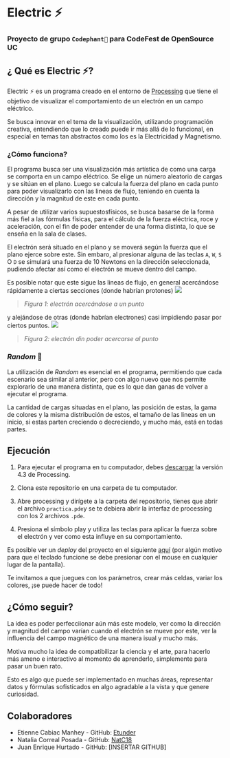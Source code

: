 # Electric ⚡

### Proyecto de grupo `Codephant🐘` para CodeFest de OpenSource UC

## ¿ Qué es Electric ⚡?

Electric ⚡ es un programa creado en el entorno de [Processing](https://processing.org) que tiene el objetivo de visualizar el comportamiento de un electrón en un campo eléctrico.

Se busca innovar en el tema de la visualización, utilizando programación creativa, entendiendo que lo creado puede ir más allá de lo funcional, en especial en temas tan abstractos como los es la Electricidad y Magnetismo.

### ¿Cómo funciona?

El programa busca ser una visualización más artística de como una carga se comporta en un campo eléctrico. Se elige un número aleatorio de cargas y se sitúan en el plano. Luego se calcula la fuerza del plano en cada punto para poder visualizarlo con las lineas de flujo, teniendo en cuenta la dirección y la magnitud de este en cada punto.

A pesar de utilizar varios supuestosfísicos, se busca basarse de la forma más fiel a las fórmulas físicas, para el cálculo de la fuerza eléctrica, roce y aceleración, con el fin de poder entender de una forma distinta, lo que se enseña en la sala de clases.

El electrón será situado en el plano y se moverá según la fuerza que el plano ejerce sobre este. Sin embaro, al presionar alguna de las teclas `A`, `W`, `S` O `D` se simulará una fuerza de 10 Newtons en la dirección seleccionada, pudiendo afectar así como el electrón se mueve dentro del campo.

Es posible notar que este sigue las lineas de flujo, en general acercándose rápidamente a ciertas secciones (donde habrían protones) 
![](https://github.com/NatC18/electric/blob/main/Assets/proton.gif)
> _Figura 1: electrón acercándose a un punto_

y alejándose de otras (donde habrían electrones) casi impidiendo pasar por ciertos puntos.
![](https://github.com/NatC18/electric/blob/main/Assets/electron.gif)
> _Figura 2: electrón din poder acercarse al punto_


### _Random_ 🎲

La utilización de _Random_ es esencial en el programa, permitiendo que cada escenario sea similar al anterior, pero con algo nuevo que nos permite explorarlo de una manera distinta, que es lo que dan ganas de volver a ejecutar el programa. 

La cantidad de cargas situadas en el plano, las posición de estas, la gama de colores y la misma distribución de estos, el tamaño de las lineas en un inicio, si estas parten creciendo o decreciendo, y mucho más, está en todas partes.

## Ejecución

1. Para ejecutar el programa en tu computador, debes [descargar](https://processing.org/download) la versión 4.3 de Processing.

2. Clona este repositorio en una carpeta de tu computador.

3. Abre processing y dirígete a la carpeta del repositorio, tienes que abrir el archivo `practica.pde`y se te debiera abrir la interfaz de processing con los 2 archivos `.pde`.

4. Presiona el símbolo play y utiliza las teclas para aplicar la fuerza sobre el electrón y ver como esta influye en su comportamiento.

Es posible ver un _deploy_ del proyecto en el siguiente [aquí](https://openprocessing.org/sketch/2054946) (por algún motivo para que el teclado funcione se debe presionar con el mouse en cualquier lugar de la pantalla).

Te invitamos a que juegues con los parámetros, crear más celdas, variar los colores, ¡se puede hacer de todo!

## ¿Cómo seguir?

La idea es poder perfecciionar aún más este modelo, ver como la dirección y magnitud del campo varían cuando el electrón se mueve por este, ver la influencia del campo magnético de una manera isual y mucho más.

Motiva mucho la idea de compatibilizar la ciencia y el arte, para hacerlo más ameno e interactivo al momento de aprenderlo, simplemente para pasar un buen rato.

Esto es algo que puede ser implementado en muchas áreas, representar datos y fórmulas sofisticados en algo agradable a la vista y que genere curiosidad.

## Colaboradores
* Etienne Cabiac Manhey - GitHub: [Etunder](https://github.com/Etunder)
* Natalia Correal Posada - GitHub: [NatC18](https://github.com/NatC18)
* Juan Enrique Hurtado - GitHub: [INSERTAR GITHUB]
